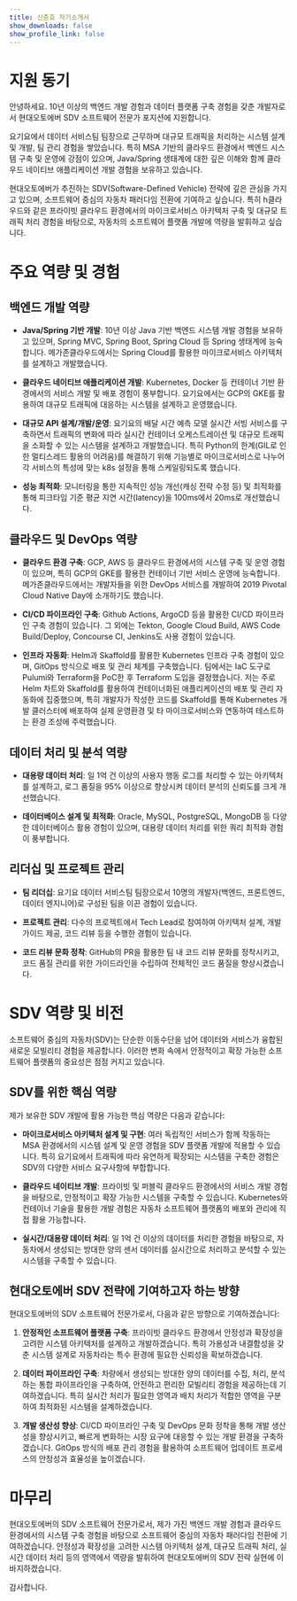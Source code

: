```yaml
---
title: 신춘호 자기소개서
show_downloads: false
show_profile_link: false
---
```


# 지원 동기

안녕하세요. 10년 이상의 백엔드 개발 경험과 데이터 플랫폼 구축 경험을 갖춘 개발자로서 현대오토에버 SDV 소프트웨어 전문가 포지션에 지원합니다.

요기요에서 데이터 서비스팀 팀장으로 근무하며 대규모 트래픽을 처리하는 시스템 설계 및 개발, 팀 관리 경험을 쌓았습니다. 특히 MSA 기반의 클라우드 환경에서 백엔드 시스템 구축 및 운영에 강점이 있으며, Java/Spring 생태계에 대한 깊은 이해와 함께 클라우드 네이티브 애플리케이션 개발 경험을 보유하고 있습니다.

현대오토에버가 추진하는 SDV(Software-Defined Vehicle) 전략에 깊은 관심을 가지고 있으며, 소프트웨어 중심의 자동차 패러다임 전환에 기여하고 싶습니다. 특히 h클라우드와 같은 프라이빗 클라우드 환경에서의 마이크로서비스 아키텍처 구축 및 대규모 트래픽 처리 경험을 바탕으로, 자동차의 소프트웨어 플랫폼 개발에 역량을 발휘하고 싶습니다.

# 주요 역량 및 경험

## 백엔드 개발 역량
- **Java/Spring 기반 개발**: 10년 이상 Java 기반 백엔드 시스템 개발 경험을 보유하고 있으며, Spring MVC, Spring Boot, Spring Cloud 등 Spring 생태계에 능숙합니다. 메가존클라우드에서는 Spring Cloud를 활용한 마이크로서비스 아키텍처를 설계하고 개발했습니다.

- **클라우드 네이티브 애플리케이션 개발**: Kubernetes, Docker 등 컨테이너 기반 환경에서의 서비스 개발 및 배포 경험이 풍부합니다. 요기요에서는 GCP의 GKE를 활용하여 대규모 트래픽에 대응하는 시스템을 설계하고 운영했습니다.

- **대규모 API 설계/개발/운영**: 요기요의 배달 시간 예측 모델 실시간 서빙 서비스를 구축하면서 트래픽의 변화에 따라 실시간 컨테이너 오케스트레이션 및 대규모 트래픽을 소화할 수 있는 시스템을 설계하고 개발했습니다. 특히 Python의 한계(GIL로 인한 멀티스레드 활용의 어려움)를 해결하기 위해 기능별로 마이크로서비스로 나누어 각 서비스의 특성에 맞는 k8s 설정을 통해 스케일링되도록 했습니다.

- **성능 최적화**: 모니터링을 통한 지속적인 성능 개선(캐싱 전략 수정 등) 및 최적화를 통해 피크타임 기준 평균 지연 시간(latency)을 100ms에서 20ms로 개선했습니다.

## 클라우드 및 DevOps 역량
- **클라우드 환경 구축**: GCP, AWS 등 클라우드 환경에서의 시스템 구축 및 운영 경험이 있으며, 특히 GCP의 GKE를 활용한 컨테이너 기반 서비스 운영에 능숙합니다. 메가존클라우드에서는 개발자들을 위한 DevOps 서비스를 개발하여 2019 Pivotal Cloud Native Day에 소개하기도 했습니다.

- **CI/CD 파이프라인 구축**: Github Actions, ArgoCD 등을 활용한 CI/CD 파이프라인 구축 경험이 있습니다. 그 외에는 Tekton, Google Cloud Build, AWS Code Build/Deploy, Concourse CI, Jenkins도 사용 경험이 있습니다.

- **인프라 자동화**: Helm과 Skaffold를 활용한 Kubernetes 인프라 구축 경험이 있으며, GitOps 방식으로 배포 및 관리 체계를 구축했습니다. 팀에서는 IaC 도구로 Pulumi와 Terraform을 PoC한 후 Terraform 도입을 결정했습니다. 저는 주로 Helm 차트와 Skaffold를 활용하여 컨테이너화된 애플리케이션의 배포 및 관리 자동화에 집중했으며, 특히 개발자가 작성한 코드를 Skaffold를 통해 Kubernetes 개발 클러스터에 배포하여 실제 운영환경 및 타 마이크로서비스와 연동하여 테스트하는 환경 조성에 주력했습니다.

## 데이터 처리 및 분석 역량
- **대용량 데이터 처리**: 일 1억 건 이상의 사용자 행동 로그를 처리할 수 있는 아키텍처를 설계하고, 로그 품질을 95% 이상으로 향상시켜 데이터 분석의 신뢰도를 크게 개선했습니다.

- **데이터베이스 설계 및 최적화**: Oracle, MySQL, PostgreSQL, MongoDB 등 다양한 데이터베이스 활용 경험이 있으며, 대용량 데이터 처리를 위한 쿼리 최적화 경험이 풍부합니다.

## 리더십 및 프로젝트 관리
- **팀 리더십**: 요기요 데이터 서비스팀 팀장으로서 10명의 개발자(백엔드, 프론트엔드, 데이터 엔지니어)로 구성된 팀을 이끈 경험이 있습니다.

- **프로젝트 관리**: 다수의 프로젝트에서 Tech Lead로 참여하여 아키텍처 설계, 개발 가이드 제공, 코드 리뷰 등을 수행한 경험이 있습니다.

- **코드 리뷰 문화 정착**: GitHub의 PR을 활용한 팀 내 코드 리뷰 문화를 정착시키고, 코드 품질 관리를 위한 가이드라인을 수립하여 전체적인 코드 품질을 향상시켰습니다.

# SDV 역량 및 비전

소프트웨어 중심의 자동차(SDV)는 단순한 이동수단을 넘어 데이터와 서비스가 융합된 새로운 모빌리티 경험을 제공합니다. 이러한 변화 속에서 안정적이고 확장 가능한 소프트웨어 플랫폼의 중요성은 점점 커지고 있습니다.

## SDV를 위한 핵심 역량
제가 보유한 SDV 개발에 활용 가능한 핵심 역량은 다음과 같습니다:

- **마이크로서비스 아키텍처 설계 및 구현**: 여러 독립적인 서비스가 함께 작동하는 MSA 환경에서의 시스템 설계 및 운영 경험을 SDV 플랫폼 개발에 적용할 수 있습니다. 특히 요기요에서 트래픽에 따라 유연하게 확장되는 시스템을 구축한 경험은 SDV의 다양한 서비스 요구사항에 부합합니다.

- **클라우드 네이티브 개발**: 프라이빗 및 퍼블릭 클라우드 환경에서의 서비스 개발 경험을 바탕으로, 안정적이고 확장 가능한 시스템을 구축할 수 있습니다. Kubernetes와 컨테이너 기술을 활용한 개발 경험은 자동차 소프트웨어 플랫폼의 배포와 관리에 직접 활용 가능합니다.

- **실시간/대용량 데이터 처리**: 일 1억 건 이상의 데이터를 처리한 경험을 바탕으로, 자동차에서 생성되는 방대한 양의 센서 데이터를 실시간으로 처리하고 분석할 수 있는 시스템을 구축할 수 있습니다.

## 현대오토에버 SDV 전략에 기여하고자 하는 방향
현대오토에버의 SDV 소프트웨어 전문가로서, 다음과 같은 방향으로 기여하겠습니다:

1. **안정적인 소프트웨어 플랫폼 구축**: 프라이빗 클라우드 환경에서 안정성과 확장성을 고려한 시스템 아키텍처를 설계하고 개발하겠습니다. 특히 가용성과 내결함성을 갖춘 시스템 설계로 자동차라는 특수 환경에 필요한 신뢰성을 확보하겠습니다.

2. **데이터 파이프라인 구축**: 차량에서 생성되는 방대한 양의 데이터를 수집, 처리, 분석하는 통합 파이프라인을 구축하여, 안전하고 편리한 모빌리티 경험을 제공하는데 기여하겠습니다. 특히 실시간 처리가 필요한 영역과 배치 처리가 적합한 영역을 구분하여 최적화된 시스템을 설계하겠습니다.

3. **개발 생산성 향상**: CI/CD 파이프라인 구축 및 DevOps 문화 정착을 통해 개발 생산성을 향상시키고, 빠르게 변화하는 시장 요구에 대응할 수 있는 개발 환경을 구축하겠습니다. GitOps 방식의 배포 관리 경험을 활용하여 소프트웨어 업데이트 프로세스의 안정성과 효율성을 높이겠습니다.

# 마무리

현대오토에버의 SDV 소프트웨어 전문가로서, 제가 가진 백엔드 개발 경험과 클라우드 환경에서의 시스템 구축 경험을 바탕으로 소프트웨어 중심의 자동차 패러다임 전환에 기여하겠습니다. 안정성과 확장성을 고려한 시스템 아키텍처 설계, 대규모 트래픽 처리, 실시간 데이터 처리 등의 영역에서 역량을 발휘하여 현대오토에버의 SDV 전략 실현에 이바지하겠습니다.

감사합니다.
